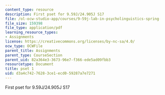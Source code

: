 ```yaml
---
content_type: resource
description: First pset for 9.59J/24.905J S17
file: /ol-ocw-studio-app/courses/9-59j-lab-in-psycholinguistics-spring-2017/d3a4c74276283ce1ecd059287a7e7271_MIT9_59S17_pset1.pdf
file_size: 159398
file_type: application/pdf
learning_resource_types:
- Assignments
license: https://creativecommons.org/licenses/by-nc-sa/4.0/
ocw_type: OCWFile
parent_title: Assignments
parent_type: CourseSection
parent_uid: 82a364e3-3673-96e7-f366-ede5ad09fbb3
resourcetype: Document
title: pset 1
uid: d3a4c742-7628-3ce1-ecd0-59287a7e7271
---
```

First pset for 9.59J/24.905J S17